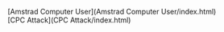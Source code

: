 [Amstrad Computer User](Amstrad Computer User/index.html)<br>
[CPC Attack](CPC Attack/index.html)<br>
